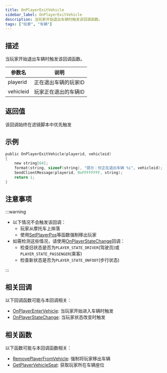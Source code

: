 ```yaml
---
title: OnPlayerExitVehicle
sidebar_label: OnPlayerExitVehicle
description: 当玩家开始退出车辆时触发该回调函数。
tags: ["玩家", "车辆"]
---
```


## 描述

当玩家开始退出车辆时触发该回调函数。

| 参数名    | 说明                 |
| --------- | -------------------- |
| playerid  | 正在退出车辆的玩家ID |
| vehicleid | 玩家正在退出的车辆ID |

## 返回值

该回调始终在滤镜脚本中优先触发

## 示例

```c
public OnPlayerExitVehicle(playerid, vehicleid)
{
    new string[64];
    format(string, sizeof(string), "提示：你正在退出车辆 %i", vehicleid);
    SendClientMessage(playerid, 0xFFFFFFFF, string);
    return 1;
}
```

## 注意事项

:::warning

- 以下情况不会触发该回调：
  - 玩家从摩托车上摔落
  - 使用[SetPlayerPos](../functions/SetPlayerPos)等函数强制移出玩家
- 如需检测这些情况，请使用[OnPlayerStateChange](OnPlayerStateChange)回调：
  - 检查旧状态是否为`PLAYER_STATE_DRIVER`(驾驶员)或`PLAYER_STATE_PASSENGER`(乘客)
  - 检查新状态是否为`PLAYER_STATE_ONFOOT`(步行状态)

:::

## 相关回调

以下回调函数可能与本回调相关：

- [OnPlayerEnterVehicle](OnPlayerEnterVehicle): 当玩家开始进入车辆时触发
- [OnPlayerStateChange](OnPlayerStateChange): 当玩家状态改变时触发

## 相关函数

以下函数可能与本回调函数相关：

- [RemovePlayerFromVehicle](../functions/RemovePlayerFromVehicle): 强制将玩家移出车辆
- [GetPlayerVehicleSeat](../functions/GetPlayerVehicleSeat): 获取玩家所在车辆座位
